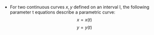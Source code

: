 - For two continuous curves $x, y$ defined on an interval I, the following parameter t equations describe a parametric curve:
  $$x=x(t)$$
  $$y=y(t)$$